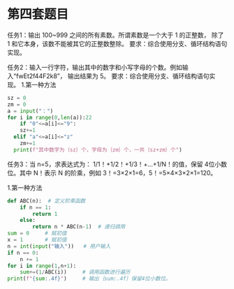 # 第四套题目
任务1：输出 100~999 之间的所有素数。所谓素数是一个大于 1 的正整数， 除了 1 和它本身，该数不能被其它的正整数整除。
要求：综合使用分支、循环结构语句实现。

任务2：输入一行字符，输出其中的数字和小写字母的个数。例如输入“fwEt2f44F2k8”， 输出结果为 5。
要求：综合使用分支、循环结构语句实现。
1.第一种方法
```python
sz = 0
zm = 0
a = input("：")
for i in range(0,len(a)):22
	if "0"<=a[i]<="9":
  	sz+=1
  elif "a"<=a[i]<="z"
  	zm+=1
  print(f"其中数字为｛sz｝个，字母为｛zm｝个，一共｛sz+zm｝个")
```
任务3：当 n=5，求表达式为： 1/1！+1/2！+1/3！+…+1/N！的值，保留 4位小数位。其中 N！表示 N 的阶乘，例如 3！=3×2×1=6，5！=5×4×3×2×1=120。

1.第一种方法
```python
def ABC(n):  # 定义阶乘函数
    if n == 1:
        return 1
    else:
        return n * ABC(n-1)  # 递归调用
sum = 0     # 赋初值
x = 1       # 赋初值
n = int(input("输入"))   # 用户输入
if n == 0:
    n += 1
for i in range(1,n+1):
    sum+=(1/ABC(i))     # 调用函数进行遍历
print(f"{sum:.4f}")     # 输出｛sum:.4f｝保留4位小数位。
```
